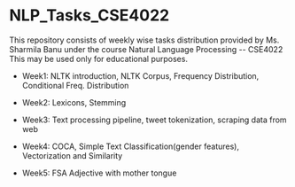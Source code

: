 # NLP_Tasks_CSE4022
This repository consists of weekly wise tasks distribution provided by Ms. Sharmila Banu under the course Natural Language Processing -- CSE4022 
This may be used only for educational purposes.

- Week1: NLTK introduction, NLTK Corpus, Frequency Distribution, Conditional Freq. Distribution

- Week2: Lexicons, Stemming

- Week3: Text processing pipeline, tweet tokenization, scraping data from web

- Week4: COCA, Simple Text Classification(gender features), Vectorization and Similarity

- Week5: FSA Adjective with mother tongue
